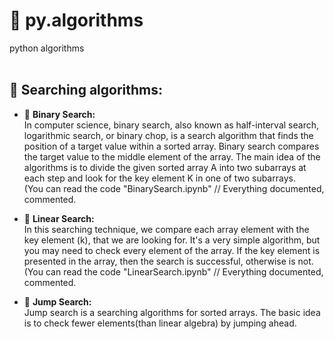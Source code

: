 # :notebook: py.algorithms
python algorithms <br /> <br />
## :rocket: Searching algorithms: <br />
* :bookmark: **Binary Search:** <br />
In computer science, binary search, also known as half-interval search, logarithmic search, or binary chop, is a search algorithm that finds the position of a target value within a sorted array. Binary search compares the target value to the middle element of the array.
The main idea of the algorithms is to divide the given sorted array A into two subarrays at each step and look for the key element K in one of two subarrays. <br />
(You can read the code "BinarySearch.ipynb" // Everything documented, commented. <br />

* :bookmark: **Linear Search:** <br />
In this searching technique, we compare each array element with the key element (k), that we are looking for.
It's a very simple algorithm, but you may need to check every element of the array. If the key element is presented in the array, then the search is successful, otherwise is not. <br />
(You can read the code "LinearSearch.ipynb" // Everything documented, commented. <br />

* :bookmark: **Jump Search:** <br />
Jump search is a searching algorithms for sorted arrays. The basic idea is to check fewer elements(than linear algebra) by jumping ahead. 









